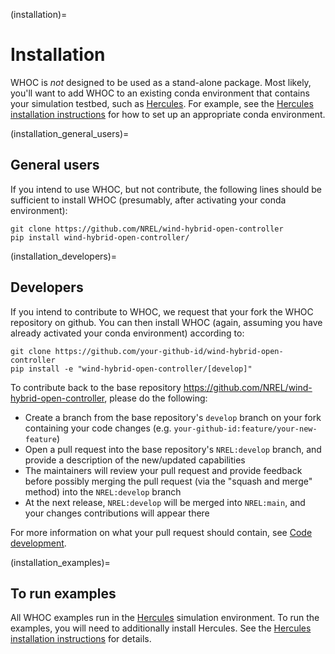 (installation)=
# Installation

WHOC is _not_ designed to be used as a stand-alone package. Most likely, 
you'll want to add WHOC to an existing conda environment that contains your
simulation testbed, such as [Hercules](https://github.com/NREL/hercules). 
For example, see the 
[Hercules installation instructions](https://nrel.github.io/hercules/install_instructions.html)
for how to set up an appropriate conda environment.

(installation_general_users)=
## General users

If you intend to use WHOC, but not contribute, the following lines should
be sufficient to install WHOC (presumably, after activating your conda 
environment):

```
git clone https://github.com/NREL/wind-hybrid-open-controller
pip install wind-hybrid-open-controller/
```

(installation_developers)=
## Developers

If you intend to contribute to WHOC, we request that your fork the WHOC 
repository on github. You can then install WHOC (again, assuming you have 
already activated your conda environment) according to:

```
git clone https://github.com/your-github-id/wind-hybrid-open-controller
pip install -e "wind-hybrid-open-controller/[develop]"
```
To contribute back to the base repository 
https://github.com/NREL/wind-hybrid-open-controller, please do the following:
- Create a branch from the base repository's `develop` branch on your fork 
containing your code changes (e.g. `your-github-id:feature/your-new-feature`)
- Open a pull request into the base repository's `NREL:develop` branch, and provide 
a description of the new/updated capabilities
- The maintainers will review your pull request and provide feedback before 
possibly merging the pull request (via the "squash and merge" method) into the
`NREL:develop` branch
- At the next release, `NREL:develop` will be merged into `NREL:main`, and your changes
contributions will appear there

For more information on what your pull request should contain, see 
[Code development](code_development.md).

(installation_examples)=
## To run examples

All WHOC examples run in the [Hercules](https://github.com/NREL/hercules) simulation environment.
To run the examples, you will need to additionally install Hercules. See the 
[Hercules installation instructions](https://nrel.github.io/hercules/install_instructions.html)
for details.
